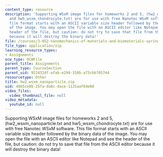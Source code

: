 ```yaml
---
content_type: resource
description: 'Supporting WSxM image files for homeworks 2 and 5, (hw2_wsxm_nanoparticle.txt
  and hw5_wsxm_chondrocyte.txt) are for use with free Nanotec WSxM software. This
  file format starts with an ASCII variable size header followed by the binary data
  of the image. You may open the file with an ASCII editor like Notepad and see the
  header of the file, but caution: do not try to save that file from the ASCII editor
  because it will destroy the binary data!'
file: /courses/3-052-nanomechanics-of-materials-and-biomaterials-spring-2007/4865ce0b25fada8cdace1125aaf64e0d_hw2_wsxm_nanoparticle.zip
file_type: application/zip
learning_resource_types:
- Assignments
ocw_type: OCWFile
parent_title: Assignments
parent_type: CourseSection
parent_uid: 922432df-afab-e294-318b-a73cbb705744
resourcetype: Other
title: hw2_wsxm_nanoparticle.zip
uid: 4865ce0b-25fa-da8c-dace-1125aaf64e0d
video_files:
  video_thumbnail_file: null
video_metadata:
  youtube_id: null
---
```

Supporting WSxM image files for homeworks 2 and 5, (hw2_wsxm_nanoparticle.txt and hw5_wsxm_chondrocyte.txt) are for use with free Nanotec WSxM software. This file format starts with an ASCII variable size header followed by the binary data of the image. You may open the file with an ASCII editor like Notepad and see the header of the file, but caution: do not try to save that file from the ASCII editor because it will destroy the binary data!

